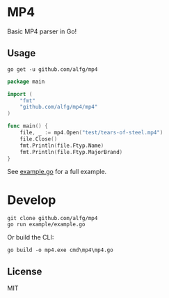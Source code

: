 # MP4
Basic MP4 parser in Go!

## Usage

```
go get -u github.com/alfg/mp4
```

```go
package main

import (
    "fmt"
    "github.com/alfg/mp4/mp4"
)

func main() {
    file, _ := mp4.Open("test/tears-of-steel.mp4")
    file.Close()
    fmt.Println(file.Ftyp.Name)
    fmt.Println(file.Ftyp.MajorBrand)
}
```

See [example.go](/example/example.go) for a full example.

# Develop 

```
git clone github.com/alfg/mp4
go run example/example.go
```

Or build the CLI:
```
go build -o mp4.exe cmd\mp4\mp4.go
```

## License
MIT